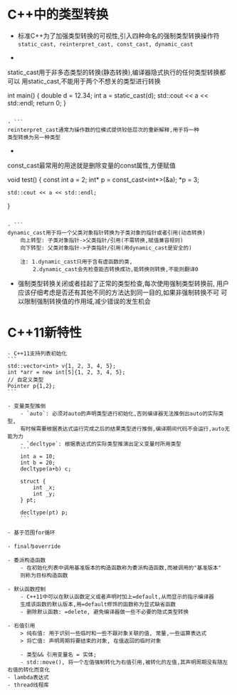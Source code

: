 # C++中的类型转换
- 标准C++为了加强类型转换的可视性,引入四种命名的强制类型转换操作符
`static_cast, reinterpret_cast, const_cast, dynamic_cast`
- ```
static_cast用于非多态类型的转换(静态转换),编译器隐式执行的任何类型转换都可以
用static_cast,不能用于两个不想关的类型进行转换

int main()
{
	double d = 12.34;
	int a = static_cast<int>(d);
	std::cout << a << std::endl;
	return 0;
}
```

- ```
reinterpret_cast通常为操作数的位模式提供较低层次的重新解释,用于将一种
类型转换为另一种类型

```

- ```
const_cast最常用的用途就是删除变量的const属性,方便赋值

void test() {
	const int a = 2;
	int* p = const_cast<int*>(&a);
	*p = 3;

	std::cout << a << std::endl;
}
```

- ```
dynamic_cast用于将一个父类对象指针转换为子类对象的指针或者引用(动态转换)
	向上转型: 子类对象指针->父类指针/引用(不需转换,赋值兼容规则)
	向下转型: 父类对象指针->子类指针/引用(用dynamic_cast是安全的)

	注: 1.dynamic_cast只用于含有虚函数的类,
		2.dynamic_cast会先检查能否转换成功,能转换则转换,不能则翻译0
```

- 强制类型转换关闭或者挂起了正常的类型检查,每次使用强制类型转换前,
	用户应该仔细考虑是否还有其他不同的方法达到同一目的,如果非强制转换不可
	可以限制强制转换值的作用域,减少错误的发生机会

# C++11新特性

	- C++11支持列表初始化
	```
	std::vector<int> v{1, 2, 3, 4, 5};
	int *arr = new int[5]{1, 2, 3, 4, 5};
	// 自定义类型
	Pointer p{1,2};
	```

	- 变量类型推倒
		- `auto`: 必须对auto的声明类型进行初始化,否则编译器无法推倒出auto的实际类型,
		有时候需要根据表达式运行完成之后的结果类型进行推倒,编译期间代码不会运行,auto无能为力
		- `decltype`: 根据表达式的实际类型推演出定义变量时所用类型
		```
		int a = 10;
		int b = 20;
		decltype(a+b) c;

		struct {
			int _x;
			int _y;
		} pt;
		
		decltype(pt) p;
		```

	- 基于范围for循环

	- final与override

	- 委派构造函数
		- 在初始化列表中调用基准版本的构造函数称为委派构造函数,而被调用的"基准版本"
		则称为目标构造函数

	- 默认函数控制
		- C++11中可以在默认函数定义或者声明时加上=default,从而显示的指示编译器
		生成该函数的默认版本,用=default修饰的函数称为显式缺省函数
		- 删除默认函数: =delete, 避免编译器做一些不必要的隐式类型转换
	
	- 右值引用
		> 纯右值: 用于识别一些临时和一些不跟对象关联的值, 常量,一些运算表达式
		> 将亡值: 声明周期将要结束的对象, 在值返回的临时对象

		- 类型&& 引用变量名 = 实体;
		- std::move(), 将一个左值强制转化为右值引用,被转化的左值,其声明周期没有随左右值的转化而变化
	- lambda表达式
	- thread线程库
